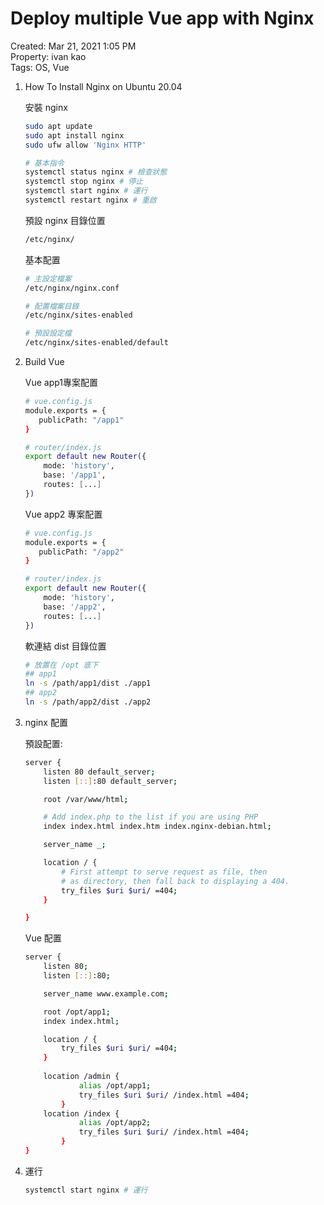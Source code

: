 # Deploy multiple Vue app with Nginx

Created: Mar 21, 2021 1:05 PM  
Property: ivan kao  
Tags: OS, Vue  

1. How To Install Nginx on Ubuntu 20.04

    安裝 nginx

    ```bash
    sudo apt update
    sudo apt install nginx
    sudo ufw allow 'Nginx HTTP'

    # 基本指令
    systemctl status nginx # 檢查狀態
    systemctl stop nginx # 停止
    systemctl start nginx # 運行
    systemctl restart nginx # 重啟

    ```

    預設 nginx 目錄位置

    ```bash
    /etc/nginx/
    ```

    基本配置

    ```bash
    # 主設定檔案
    /etc/nginx/nginx.conf

    # 配置檔案目錄
    /etc/nginx/sites-enabled

    # 預設設定檔
    /etc/nginx/sites-enabled/default
    ```

2. Build Vue

    Vue app1專案配置

    ```bash
    # vue.config.js
    module.exports = {
       publicPath: "/app1" 
    }

    # router/index.js
    export default new Router({
        mode: 'history',
        base: '/app1',
        routes: [...]
    })
    ```

    Vue app2 專案配置

    ```bash
    # vue.config.js
    module.exports = {
       publicPath: "/app2" 
    }

    # router/index.js
    export default new Router({
        mode: 'history',
        base: '/app2',
        routes: [...]
    })
    ```

    軟連結 dist 目錄位置

    ```bash
    # 放置在 /opt 底下
    ## app1
    ln -s /path/app1/dist ./app1
    ## app2 
    ln -s /path/app2/dist ./app2
    ```

3. nginx 配置

    預設配置:

    ```bash
    server {
    	listen 80 default_server;
    	listen [::]:80 default_server;

    	root /var/www/html;

    	# Add index.php to the list if you are using PHP
    	index index.html index.htm index.nginx-debian.html;

    	server_name _;

    	location / {
    		# First attempt to serve request as file, then
    		# as directory, then fall back to displaying a 404.
    		try_files $uri $uri/ =404;
    	}

    }
    ```

    Vue 配置

    ```bash
    server {
    	listen 80;
    	listen [::]:80;

    	server_name www.example.com;

    	root /opt/app1;
    	index index.html;

    	location / {
    		try_files $uri $uri/ =404;
    	}
    	
    	location /admin {
    			alias /opt/app1;
    			try_files $uri $uri/ /index.html =404;
    		}
    	location /index {
    			alias /opt/app2;
    			try_files $uri $uri/ /index.html =404;
    		}
    }
    ```

4. 運行

    ```bash
    systemctl start nginx # 運行
    ```